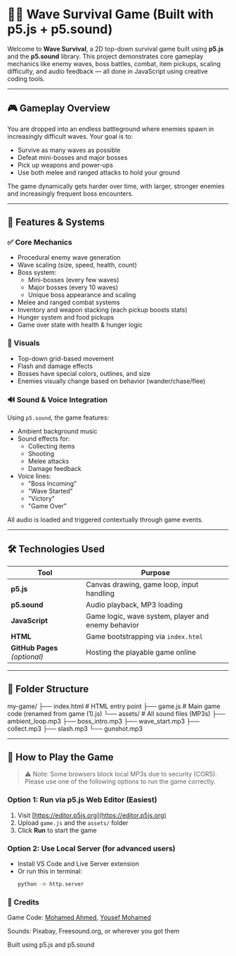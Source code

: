 # 🧟‍♂️ Wave Survival Game (Built with p5.js + p5.sound)

Welcome to **Wave Survival**, a 2D top-down survival game built using **p5.js** and the **p5.sound** library. This project demonstrates core gameplay mechanics like enemy waves, boss battles, combat, item pickups, scaling difficulty, and audio feedback — all done in JavaScript using creative coding tools.

---

## 🎮 Gameplay Overview

You are dropped into an endless battleground where enemies spawn in increasingly difficult waves. Your goal is to:

- Survive as many waves as possible
- Defeat mini-bosses and major bosses
- Pick up weapons and power-ups
- Use both melee and ranged attacks to hold your ground

The game dynamically gets harder over time, with larger, stronger enemies and increasingly frequent boss encounters.

---

## 🧠 Features & Systems

### ✅ Core Mechanics
- Procedural enemy wave generation
- Wave scaling (size, speed, health, count)
- Boss system:
  - Mini-bosses (every few waves)
  - Major bosses (every 10 waves)
  - Unique boss appearance and scaling
- Melee and ranged combat systems
- Inventory and weapon stacking (each pickup boosts stats)
- Hunger system and food pickups
- Game over state with health & hunger logic

### 🎨 Visuals
- Top-down grid-based movement
- Flash and damage effects
- Bosses have special colors, outlines, and size
- Enemies visually change based on behavior (wander/chase/flee)

### 🔊 Sound & Voice Integration
Using `p5.sound`, the game features:
- Ambient background music
- Sound effects for:
  - Collecting items
  - Shooting
  - Melee attacks
  - Damage feedback
- Voice lines:
  - "Boss Incoming"
  - "Wave Started"
  - "Victory"
  - "Game Over"

All audio is loaded and triggered contextually through game events.

---

## 🛠 Technologies Used

| Tool | Purpose |
|------|---------|
| **p5.js** | Canvas drawing, game loop, input handling |
| **p5.sound** | Audio playback, MP3 loading |
| **JavaScript** | Game logic, wave system, player and enemy behavior |
| **HTML** | Game bootstrapping via `index.html` |
| **GitHub Pages** *(optional)* | Hosting the playable game online |

---

## 📁 Folder Structure

my-game/
├── index.html          # HTML entry point
├── game.js             # Main game code (renamed from game (1).js)
└── assets/             # All sound files (MP3s)
    ├── ambient_loop.mp3
    ├── boss_intro.mp3
    ├── wave_start.mp3
    ├── collect.mp3
    ├── slash.mp3
    └── gunshot.mp3


---

## 🧪 How to Play the Game

> ⚠️ Note: Some browsers block local MP3s due to security (CORS). Please use one of the following options to run the game correctly.

### Option 1: Run via p5.js Web Editor (Easiest)
1. Visit [https://editor.p5js.org](https://editor.p5js.org)
2. Upload `game.js` and the `assets/` folder
3. Click **Run** to start the game

### Option 2: Use Local Server (for advanced users)
- Install VS Code and Live Server extension
- Or run this in terminal:
  ```bash
  python -m http.server
### 📣 Credits
Game Code: [Mohamed Ahmed](https://github.com/hazalkoom), [Yousef Mohamed](https://github.com/Yousefuwk20) 

Sounds: Pixabay, Freesound.org, or wherever you got them

Built using p5.js and p5.sound
